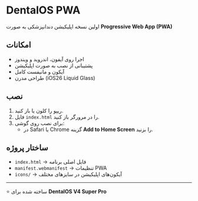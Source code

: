 # DentalOS PWA

اولین نسخه اپلیکیشن دندانپزشکی به صورت **Progressive Web App (PWA)**

## امکانات
- اجرا روی آیفون، اندروید و ویندوز
- پشتیبانی از نصب به صورت اپلیکیشن
- آیکون و مانیفست کامل
- طراحی مدرن (iOS26 Liquid Glass)

## نصب
1. ریپو را کلون یا باز کنید.
2. فایل `index.html` را در مرورگر باز کنید.
3. برای نصب روی گوشی: 
   - در Safari یا Chrome گزینه **Add to Home Screen** را بزنید.

## ساختار پروژه
- `index.html` → فایل اصلی برنامه
- `manifest.webmanifest` → تنظیمات PWA
- `icons/` → آیکون‌های اپلیکیشن در سایزهای مختلف

---

⭐️ ساخته شده برای **DentalOS V4 Super Pro**
